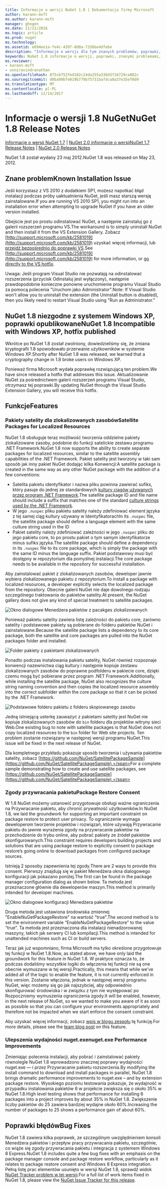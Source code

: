 ```yaml
---
title: Informacje o wersji NuGet 1.8 | Dokumentacja firmy Microsoft
author: karann-msft
ms.author: karann-msft
manager: ghogen
ms.date: 11/11/2016
ms.topic: article
ms.prod: nuget
ms.technology: 
ms.assetid: e694ee1a-fe4c-4397-8d0a-7336be4dfebe
description: "Informacje o wersji dla tym znanych problemów, poprawki, dodatkowe funkcje i dcr 1.8 NuGet."
keywords: NuGet 1.8 informacje o wersji, poprawki, znanymi problemami, nowe funkcje, dcr
ms.reviewer:
- karann-msft
- unniravindranathan
ms.openlocfilehash: 875cb752fed102c24da255a336d3f16729ca082c
ms.sourcegitcommit: d0ba99bfe019b779b75731bafdca8a37e35ef0d9
ms.translationtype: MT
ms.contentlocale: pl-PL
ms.lasthandoff: 12/14/2017
---
```

# <a name="nuget-18-release-notes"></a><span data-ttu-id="f6276-104">Informacje o wersji 1.8 NuGet</span><span class="sxs-lookup"><span data-stu-id="f6276-104">NuGet 1.8 Release Notes</span></span>

<span data-ttu-id="f6276-105">[Informacje o wersji NuGet 1.7](../release-notes/nuget-1.7.md) | [NuGet 2.0 informacje o wersji](../release-notes/nuget-2.0.md)</span><span class="sxs-lookup"><span data-stu-id="f6276-105">[NuGet 1.7 Release Notes](../release-notes/nuget-1.7.md) | [NuGet 2.0 Release Notes](../release-notes/nuget-2.0.md)</span></span>

<span data-ttu-id="f6276-106">NuGet 1.8 został wydany 23 maj 2012.</span><span class="sxs-lookup"><span data-stu-id="f6276-106">NuGet 1.8 was released on May 23, 2012.</span></span>

## <a name="known-installation-issue"></a><span data-ttu-id="f6276-107">Znane problem</span><span class="sxs-lookup"><span data-stu-id="f6276-107">Known Installation Issue</span></span>
<span data-ttu-id="f6276-108">Jeśli korzystasz z VS 2010 z dodatkiem SP1, możesz napotkać błąd instalacji podczas próby uaktualnienia NuGet, jeśli masz starszą wersję zainstalowane.</span><span class="sxs-lookup"><span data-stu-id="f6276-108">If you are running VS 2010 SP1, you might run into an installation error when attempting to upgrade NuGet if you have an older version installed.</span></span>

<span data-ttu-id="f6276-109">Obejście jest po prostu odinstalować NuGet, a następnie zainstaluj go z galerii rozszerzeń programu VS.</span><span class="sxs-lookup"><span data-stu-id="f6276-109">The workaround is to simply uninstall NuGet and then install it from the VS Extension Gallery.</span></span>  <span data-ttu-id="f6276-110">Zobacz [http://support.microsoft.com/kb/2581019](http://support.microsoft.com/kb/2581019) uzyskać więcej informacji, lub [przejdź bezpośrednio do poprawki VS](http://bit.ly/vsixcertfix).</span><span class="sxs-lookup"><span data-stu-id="f6276-110">See [http://support.microsoft.com/kb/2581019](http://support.microsoft.com/kb/2581019) for more information, or [go directly to the VS hotfix](http://bit.ly/vsixcertfix).</span></span>

<span data-ttu-id="f6276-111">Uwaga: Jeśli program Visual Studio nie pozwalają na odinstalować rozszerzenia (przycisk Odinstaluj jest wyłączony), następnie prawdopodobnie konieczne ponowne uruchomienie programu Visual Studio za pomocą polecenia "Uruchom jako Administrator".</span><span class="sxs-lookup"><span data-stu-id="f6276-111">Note: If Visual Studio won't allow you to uninstall the extension (the Uninstall button is disabled), then you likely need to restart Visual Studio using "Run as Administrator."</span></span>

## <a name="nuget-18-incompatible-with-windows-xp-hotfix-published"></a><span data-ttu-id="f6276-112">NuGet 1.8 niezgodne z systemem Windows XP, poprawki opublikowane</span><span class="sxs-lookup"><span data-stu-id="f6276-112">NuGet 1.8 Incompatible with Windows XP, hotfix published</span></span>

<span data-ttu-id="f6276-113">Wkrótce po NuGet 1.8 został zwolniony, dowiedzieliśmy się, że zmiana kryptografii 1.8 spowodowało przerwanie użytkowników w systemie Windows XP.</span><span class="sxs-lookup"><span data-stu-id="f6276-113">Shortly after NuGet 1.8 was released, we learned that a cryptography change in 1.8 broke users on Windows XP.</span></span>

<span data-ttu-id="f6276-114">Ponieważ firma Microsoft wydała poprawkę rozwiązującą ten problem.</span><span class="sxs-lookup"><span data-stu-id="f6276-114">We have since released a hotfix that addresses this issue.</span></span>  <span data-ttu-id="f6276-115">Aktualizowanie NuGet za pośrednictwem galerii rozszerzeń programu Visual Studio, otrzymasz tej poprawki.</span><span class="sxs-lookup"><span data-stu-id="f6276-115">By updating NuGet through the Visual Studio Extension Gallery, you will receive this hotfix.</span></span>

## <a name="features"></a><span data-ttu-id="f6276-116">Funkcje</span><span class="sxs-lookup"><span data-stu-id="f6276-116">Features</span></span>

### <a name="satellite-packages-for-localized-resources"></a><span data-ttu-id="f6276-117">Pakiety satelity dla zlokalizowanych zasobów</span><span class="sxs-lookup"><span data-stu-id="f6276-117">Satellite Packages for Localized Resources</span></span>
<span data-ttu-id="f6276-118">NuGet 1.8 obsługuje teraz możliwość tworzenia oddzielne pakiety zlokalizowane zasoby, podobnie do funkcji satelickie zestawu programu .NET Framework.</span><span class="sxs-lookup"><span data-stu-id="f6276-118">NuGet 1.8 now supports the ability to create separate packages for localized resources, similar to the satellite assembly capabilities of the .NET Framework.</span></span>  <span data-ttu-id="f6276-119">Pakiet satelity jest tworzony w taki sam sposób jak inny pakiet NuGet dodając kilka Konwencji:</span><span class="sxs-lookup"><span data-stu-id="f6276-119">A satellite package is created in the same way as any other NuGet package with the addition of a few conventions:</span></span>

* <span data-ttu-id="f6276-120">Satelita pakietu identyfikator i nazwa pliku powinna zawierać sufiks, który pasuje do jednej ze standardowych [kultury ciągów używanych przez program .NET Framework](http://msdn.microsoft.com/goglobal/bb896001.aspx).</span><span class="sxs-lookup"><span data-stu-id="f6276-120">The satellite package ID and file name should include a suffix that matches one of the standard [culture strings used by the .NET Framework](http://msdn.microsoft.com/goglobal/bb896001.aspx).</span></span>
* <span data-ttu-id="f6276-121">W jego `.nuspec` pliku pakietu satelity należy zdefiniować element języka z tej samej ciąg kultury używany w Identyfikatorach</span><span class="sxs-lookup"><span data-stu-id="f6276-121">In its `.nuspec` file, the satellite package should define a language element with the same culture string used in the ID</span></span>
* <span data-ttu-id="f6276-122">Pakiet satelity należy zdefiniować zależności w jego `.nuspec` pliku do jego pakietu core, to po prostu pakiet o tym samym identyfikatorze minus sufiks języka.</span><span class="sxs-lookup"><span data-stu-id="f6276-122">The satellite package should define a dependency in its `.nuspec` file to its core package, which is simply the package with the same ID minus the language suffix.</span></span>  <span data-ttu-id="f6276-123">Pakiet podstawowy musi być dostępny w repozytorium dla pomyślnej instalacji.</span><span class="sxs-lookup"><span data-stu-id="f6276-123">The core package needs to be available in the repository for successful installation.</span></span>

<span data-ttu-id="f6276-124">Aby zainstalować pakiet z zlokalizowanych zasobów, deweloper jawnie wybiera zlokalizowanego pakietu z repozytorium.</span><span class="sxs-lookup"><span data-stu-id="f6276-124">To install a package with localized resources, a developer explicitly selects the localized package from the repository.</span></span> <span data-ttu-id="f6276-125">Obecnie galerii NuGet nie daje dowolnego rodzaju szczególnego traktowania do pakietów satelity.</span><span class="sxs-lookup"><span data-stu-id="f6276-125">At present, the NuGet gallery does not give any kind of special treatment to satellite packages.</span></span>

![Okno dialogowe Menedżera pakietów z pacakges zlokalizowanych](./media/dlg-w-loc-packs.png)

<span data-ttu-id="f6276-127">Ponieważ pakietu satelity zawiera listę zależności do pakietu core, zarówno satelity i podstawowe pakiety są pobierane do folderu pakietów NuGet i zainstalowane.</span><span class="sxs-lookup"><span data-stu-id="f6276-127">Because the satellite package lists a dependency to its core package, both the satellite and core packages are pulled into the NuGet packages folder and installed.</span></span>

![Folder pakiety z pakietami zlokalizowanych](./media/fldr-loc-packs.png)

<span data-ttu-id="f6276-129">Ponadto podczas instalowania pakietu satelity, NuGet również rozpoznaje konwencji nazewnictwa ciąg kultury i następnie kopiuje zestawu zlokalizowanych zasobów do poprawne podfolderu w pakiecie core, dzięki czemu mogą być pobierane przez program .NET Framework.</span><span class="sxs-lookup"><span data-stu-id="f6276-129">Additionally, while installing the satellite package, NuGet also recognizes the culture string naming convention and then copies the localized resource assembly into the correct subfolder within the core package so that it can be picked by the .NET Framework.</span></span>

![Podstawowe folderu pakietu z folderu skopiowanego zasobu](./media/fldr-copied-loc.png)

<span data-ttu-id="f6276-131">Jedną istniejącą usterkę zauważyć z pakietami satelity jest NuGet nie kopiuje zlokalizowanych zasobów do `bin` folderu dla projektów witryny sieci Web.</span><span class="sxs-lookup"><span data-stu-id="f6276-131">One existing bug to note with satellite packages is that NuGet does not copy localized resources to the `bin` folder for Web site projects.</span></span>  <span data-ttu-id="f6276-132">Ten problem zostanie rozwiązany w następnej wersji programu NuGet.</span><span class="sxs-lookup"><span data-stu-id="f6276-132">This issue will be fixed in the next release of NuGet.</span></span>

<span data-ttu-id="f6276-133">Dla kompletnego przykładu pokazuje sposób tworzenia i używania pakietów satelity, zobacz [https://github.com/NuGet/SatellitePackageSample](https://github.com/NuGet/SatellitePackageSample).</span><span class="sxs-lookup"><span data-stu-id="f6276-133">For a complete sample demonstrating how to create and use satellite packages, see [https://github.com/NuGet/SatellitePackageSample](https://github.com/NuGet/SatellitePackageSample).</span></span>

### <a name="package-restore-consent"></a><span data-ttu-id="f6276-134">Zgody przywracania pakietu</span><span class="sxs-lookup"><span data-stu-id="f6276-134">Package Restore Consent</span></span>
<span data-ttu-id="f6276-135">W 1.8 NuGet możemy ustanowić przygotowuje obsługi ważne ograniczenia na Przywracanie pakietu, aby chronić prywatność użytkowników.</span><span class="sxs-lookup"><span data-stu-id="f6276-135">In NuGet 1.8, we laid the groundwork for supporting an important constraint on package restore to protect user privacy.</span></span> <span data-ttu-id="f6276-136">To ograniczenie wymaga deweloperom tworzenie projektów i rozwiązań, które używają Przywracanie pakietu do jawnie wyrażenia zgody na przywracanie pakietów na przechodzenie do trybu online, aby pobrać pakiety ze źródeł pakietów skonfigurowanych.</span><span class="sxs-lookup"><span data-stu-id="f6276-136">This constraint requires developers building projects and solutions that are using package restore to explicitly consent to package restore’s going online to download packages from configured package sources.</span></span>

<span data-ttu-id="f6276-137">Istnieją 2 sposoby zapewnienia tej zgody.</span><span class="sxs-lookup"><span data-stu-id="f6276-137">There are 2 ways to provide this consent.</span></span> <span data-ttu-id="f6276-138">Pierwszy znajdują się w pakiet Menedżera okna dialogowego konfiguracji jak pokazano poniżej.</span><span class="sxs-lookup"><span data-stu-id="f6276-138">The first can be found in the package manager configuration dialog as shown below.</span></span>  <span data-ttu-id="f6276-139">Ta metoda jest przeznaczone głównie dla deweloperów maszyn.</span><span class="sxs-lookup"><span data-stu-id="f6276-139">This method is primarily intended for developer machines.</span></span>

![Okno dialogowe konfiguracji Menedżera pakietów](./media/pr-consent-configdlg.png)

<span data-ttu-id="f6276-141">Druga metoda jest ustawiona środowiska zmiennej "EnableNuGetPackageRestore" na wartość "true".</span><span class="sxs-lookup"><span data-stu-id="f6276-141">The second method is to set the environment variable “EnableNuGetPackageRestore” to the value “true”.</span></span>  <span data-ttu-id="f6276-142">Ta metoda jest przeznaczona dla instalacji nienadzorowanej maszyny, takich jak serwery CI lub kompilacji.</span><span class="sxs-lookup"><span data-stu-id="f6276-142">This method is intended for unattended machines such as CI or build servers.</span></span>

<span data-ttu-id="f6276-143">Teraz jak już wspomniano, firma Microsoft ma tylko określone przygotowuje tej funkcji w NuGet 1.8.</span><span class="sxs-lookup"><span data-stu-id="f6276-143">Now, as stated above, we have only laid the groundwork for this feature in NuGet 1.8.</span></span>  <span data-ttu-id="f6276-144">W praktyce oznacza to, że podczas dodaliśmy wszystkie logiki do włączenia tej funkcji nie są one obecnie wymuszane w tej wersji.</span><span class="sxs-lookup"><span data-stu-id="f6276-144">Practically, this means that while we’ve added all of the logic to enable the feature, it is not currently enforced in this version.</span></span> <span data-ttu-id="f6276-145">Zostanie włączona, jednak w następnej wersji programu NuGet, więc możemy się go jak najszybciej, aby odpowiednio skonfigurować środowiska i w związku z tym nie występować po Rozpoczniemy wymuszenia ograniczenia zgody.</span><span class="sxs-lookup"><span data-stu-id="f6276-145">It will be enabled, however, in the next release of NuGet, so we wanted to make you aware of it as soon as possible so that you can configure your environments appropriately and therefore not be impacted when we start enforce the consent constraint.</span></span>

<span data-ttu-id="f6276-146">Aby uzyskać więcej informacji, zobacz [wpis w blogu zespołu](http://blog.nuget.org/20120518/package-restore-and-consent.html) tę funkcję.</span><span class="sxs-lookup"><span data-stu-id="f6276-146">For more details, please see the [team blog post](http://blog.nuget.org/20120518/package-restore-and-consent.html) on this feature.</span></span>

### <a name="nugetexe-performance-improvements"></a><span data-ttu-id="f6276-147">Ulepszenia wydajności nuget.exe</span><span class="sxs-lookup"><span data-stu-id="f6276-147">nuget.exe Performance Improvements</span></span>
<span data-ttu-id="f6276-148">Zmieniając polecenia instalacji, aby pobrać i zainstalować pakiety równolegle NuGet 1.8 wprowadzono znacznej poprawy wydajności nuget.exe — i przez Przywracanie pakietu rozszerzenia.</span><span class="sxs-lookup"><span data-stu-id="f6276-148">By modifying the install command to download and install packages in parallel, NuGet 1.8 brings dramatic performance improvements to nuget.exe – and by extension package restore.</span></span>  <span data-ttu-id="f6276-149">Wysokiego poziomu testowania pokazuje, że wydajność w przypadku instalowania pakietów 6 w projekcie zwiększa się o około 35% w NuGet 1.8.</span><span class="sxs-lookup"><span data-stu-id="f6276-149">High level testing shows that performance for installing 6 packages into a project improves by about 35% in NuGet 1.8.</span></span>  <span data-ttu-id="f6276-150">Zwiększenie liczby pakietów do 25 zawiera bardziej wydajne około 60%.</span><span class="sxs-lookup"><span data-stu-id="f6276-150">Increasing the number of packages to 25 shows a performance gain of about 60%.</span></span>

## <a name="bug-fixes"></a><span data-ttu-id="f6276-151">Poprawki błędów</span><span class="sxs-lookup"><span data-stu-id="f6276-151">Bug Fixes</span></span>
<span data-ttu-id="f6276-152">NuGet 1.8 zawiera kilka poprawek, ze szczególnym uwzględnieniem konsoli Menedżera pakietów i przepływ pracy przywracania pakietu, szczególnie, co wiąże się zgody przywracania pakietu i integracja z systemem Windows 8 Express.</span><span class="sxs-lookup"><span data-stu-id="f6276-152">NuGet 1.8 includes quite a few bug fixes with an emphasis on the package manager console and package restore workflow, particularly as it relates to package restore consent and Windows 8 Express integration.</span></span>
<span data-ttu-id="f6276-153">Pełną listę prac elementów usunięto w wersji NuGet 1.8, sprawdź widok [NuGet Tracker problem w tej wersji](http://nuget.codeplex.com/workitem/list/advanced?keyword=&status=Closed&type=All&priority=All&release=NuGet%201.8&assignedTo=All&component=All&sortField=Votes&sortDirection=Descending&page=0).</span><span class="sxs-lookup"><span data-stu-id="f6276-153">For a full list of work items fixed in NuGet 1.8, please view the [NuGet Issue Tracker for this release](http://nuget.codeplex.com/workitem/list/advanced?keyword=&status=Closed&type=All&priority=All&release=NuGet%201.8&assignedTo=All&component=All&sortField=Votes&sortDirection=Descending&page=0).</span></span>

